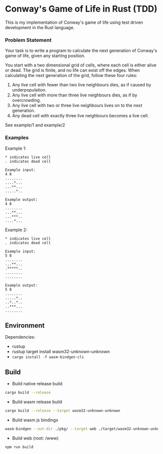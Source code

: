 # Conway's Game of Life in Rust (TDD)

This is my implementation of Conway's game of life using test driven development in the Rust language.


### Problem Statement 

Your task is to write a program to calculate the next generation of Conway's game of life, given any starting position.

You start with a two dimensional grid of cells, where each cell is either alive or dead. The grid is finite, and no life can exist off the edges. When calculating the next generation of the grid, follow these four rules:

1. Any live cell with fewer than two live neighbours dies, as if caused by underpopulation.
2. Any live cell with more than three live neighbours dies, as if by overcrowding.
3. Any live cell with two or three live neighbours lives on to the next generation.
4. Any dead cell with exactly three live neighbours becomes a live cell.

See example/1 and example/2


### Examples
Example 1:
```
* indicates live cell
. indicates dead cell

Example input:
4 8
........
....*...
...**...
.....*..

Example output:
4 8
........
...**...
...***..
....*...

```

Example 2:
```
* indicates live cell
. indicates dead cell

Example input:
5 8
........
...**...
.*****..
........
........

Example output:
5 8
........
.....*..
..*..*..
..***...
........

```


## Environment

Dependencies:
- rustup
- rustup target install wasm32-unknown-unknown
- `cargo install -f wasm-bindgen-cli`


## Build

- Build native release build
```sh
cargo build --release 
```
- Build wasm release build
```sh
cargo build --release --target wasm32-unknown-unknown
```
- Build wasm js bindings
```sh 
wasm-bindgen --out-dir ./pkg/ --target web ./target/wasm32-unknown-unknown/release/game_of_life.wasm
```

- Build web (root: /www)
```shell
npm run build
```
